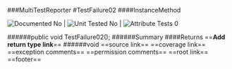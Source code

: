 ###MultiTestReporter
#TestFailure02
####InstanceMethod

![Documented No](http://b.repl.ca/v1/Documented-No-red.png) | ![Unit Tested No](http://b.repl.ca/v1/Unit%20Tested-No-grey.png) | ![Attribute Tests 0](http://b.repl.ca/v1/Attribute%20Tests-0-grey.png)

######public void TestFailure02();
######Summary
####Returns
==__Add return type link__==
######void
==source link==
==coverage link==
==exception comments==
==permission comments==
==root link==
==footer==
